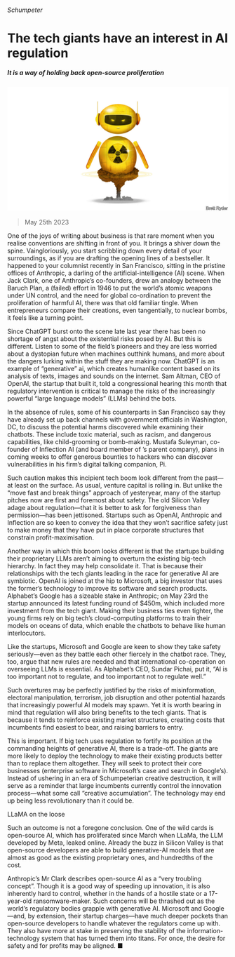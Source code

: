 ###### Schumpeter

# The tech giants have an interest in AI regulation 

##### It is a way of holding back open-source proliferation 

![image](images/20230527_WBD000.jpg) 

> May 25th 2023 

One of the joys of writing about business is that rare moment when you realise conventions are shifting in front of you. It brings a shiver down the spine. Vaingloriously, you start scribbling down every detail of your surroundings, as if you are drafting the opening lines of a bestseller. It happened to your columnist recently in San Francisco, sitting in the pristine offices of Anthropic, a darling of the artificial-intelligence (AI) scene. When Jack Clark, one of Anthropic’s co-founders, drew an analogy between the Baruch Plan, a (failed) effort in 1946 to put the world’s atomic weapons under UN control, and the need for global co-ordination to prevent the proliferation of harmful AI, there was that old familiar tingle. When entrepreneurs compare their creations, even tangentially, to nuclear bombs, it feels like a turning point.

Since ChatGPT burst onto the scene late last year there has been no shortage of angst about the existential risks posed by AI. But this is different. Listen to some of the field’s pioneers and they are less worried about a dystopian future when machines outthink humans, and more about the dangers lurking within the stuff they are making now. ChatGPT is an example of “generative” ai, which creates humanlike content based on its analysis of texts, images and sounds on the internet. Sam Altman, CEO of OpenAI, the startup that built it, told a congressional hearing this month that regulatory intervention is critical to manage the risks of the increasingly powerful “large language models” (LLMs) behind the bots.

In the absence of rules, some of his counterparts in San Francisco say they have already set up back channels with government officials in Washington, DC, to discuss the potential harms discovered while examining their chatbots. These include toxic material, such as racism, and dangerous capabilities, like child-grooming or bomb-making. Mustafa Suleyman, co-founder of Inflection AI (and board member of ’s parent company), plans in coming weeks to offer generous bounties to hackers who can discover vulnerabilities in his firm’s digital talking companion, Pi.

Such caution makes this incipient tech boom look different from the past—at least on the surface. As usual, venture capital is rolling in. But unlike the “move fast and break things” approach of yesteryear, many of the startup pitches now are first and foremost about safety. The old Silicon Valley adage about regulation—that it is better to ask for forgiveness than permission—has been jettisoned. Startups such as OpenAI, Anthropic and Inflection are so keen to convey the idea that they won’t sacrifice safety just to make money that they have put in place corporate structures that constrain profit-maximisation.

Another way in which this boom looks different is that the startups building their proprietary LLMs aren’t aiming to overturn the existing big-tech hierarchy. In fact they may help consolidate it. That is because their relationships with the tech giants leading in the race for generative AI are symbiotic. OpenAI is joined at the hip to Microsoft, a big investor that uses the former’s technology to improve its software and search products. Alphabet’s Google has a sizeable stake in Anthropic; on May 23rd the startup announced its latest funding round of $450m, which included more investment from the tech giant. Making their business ties even tighter, the young firms rely on big tech’s cloud-computing platforms to train their models on oceans of data, which enable the chatbots to behave like human interlocutors.

Like the startups, Microsoft and Google are keen to show they take safety seriously—even as they battle each other fiercely in the chatbot race. They, too, argue that new rules are needed and that international co-operation on overseeing LLMs is essential. As Alphabet’s CEO, Sundar Pichai, put it, “AI is too important not to regulate, and too important not to regulate well.” 

Such overtures may be perfectly justified by the risks of misinformation, electoral manipulation, terrorism, job disruption and other potential hazards that increasingly powerful AI models may spawn. Yet it is worth bearing in mind that regulation will also bring benefits to the tech giants. That is because it tends to reinforce existing market structures, creating costs that incumbents find easiest to bear, and raising barriers to entry.

This is important. If big tech uses regulation to fortify its position at the commanding heights of generative AI, there is a trade-off. The giants are more likely to deploy the technology to make their existing products better than to replace them altogether. They will seek to protect their core businesses (enterprise software in Microsoft’s case and search in Google’s). Instead of ushering in an era of Schumpeterian creative destruction, it will serve as a reminder that large incumbents currently control the innovation process—what some call “creative accumulation”. The technology may end up being less revolutionary than it could be. 

LLaMA on the loose 

Such an outcome is not a foregone conclusion. One of the wild cards is open-source AI, which has proliferated since March when LLaMa, the LLM developed by Meta, leaked online. Already the buzz in Silicon Valley is that open-source developers are able to build generative-AI models that are almost as good as the existing proprietary ones, and hundredths of the cost. 

Anthropic’s Mr Clark describes open-source AI as a “very troubling concept”. Though it is a good way of speeding up innovation, it is also inherently hard to control, whether in the hands of a hostile state or a 17-year-old ransomware-maker. Such concerns will be thrashed out as the world’s regulatory bodies grapple with generative AI. Microsoft and Google—and, by extension, their startup charges—have much deeper pockets than open-source developers to handle whatever the regulators come up with. They also have more at stake in preserving the stability of the information-technology system that has turned them into titans. For once, the desire for safety and for profits may be aligned. ■






